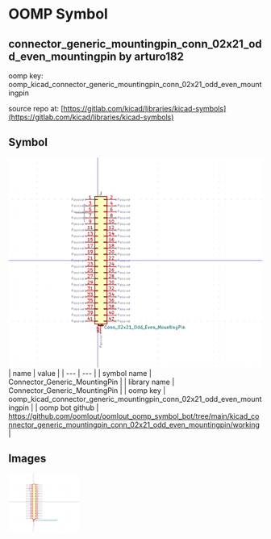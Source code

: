 # OOMP Symbol  
## connector_generic_mountingpin_conn_02x21_odd_even_mountingpin  by arturo182  
  
oomp key: oomp_kicad_connector_generic_mountingpin_conn_02x21_odd_even_mountingpin  
  
source repo at: [https://gitlab.com/kicad/libraries/kicad-symbols](https://gitlab.com/kicad/libraries/kicad-symbols)  
## Symbol  
  
[![working.png](working_600.png)](working.png)  
| name | value | 
| --- | --- | 
| symbol name | Connector_Generic_MountingPin | 
| library name | Connector_Generic_MountingPin | 
| oomp key | oomp_kicad_connector_generic_mountingpin_conn_02x21_odd_even_mountingpin | 
| oomp bot github | https://github.com/oomlout/oomlout_oomp_symbol_bot/tree/main/kicad_connector_generic_mountingpin_conn_02x21_odd_even_mountingpin/working | 
## Images  
  
[![working.png](working_140.png)](working.png)  
